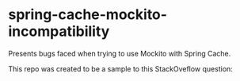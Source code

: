 # spring-cache-mockito-incompatibility
Presents bugs faced when trying to use Mockito with Spring Cache.

This repo was created to be a sample to this StackOveflow question:


